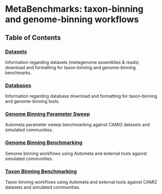 # MetaBenchmarks: taxon-binning and genome-binning workflows

## Table of Contents

### [Datasets](docs/metagenomes.md)

Information regarding datasets (metagenome assemblies & reads) download and formatting for taxon-binning and genome-binning benchmarks.

### [Databases](docs/databases.md)

Information regarding database download and formatting for taxon-binning and genome-binning tools.

### [Genome Binning Parameter Sweep](autometa_genome_binning_parameter_sweep/README.md)

Autometa parameter sweep benchmarking against CAMI2 datasets and simulated communities.

### [Genome Binning Benchmarking](genome_binning/README.md)

Genome binning workflows using Autometa and external tools against simulated communities.

### [Taxon Binning Benchmarking](taxon_binning/README.md)

Taxon binning workflows using Autometa and external tools against CAMI2 datasets and simulated communities.

